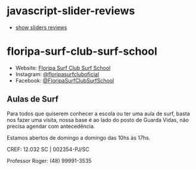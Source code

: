 # javascript-slider-reviews
  
  - [show sliders reviews](https://javascript-slider-reviews.vercel.app/)

# floripa-surf-club-surf-school

  - Website: [Floripa Surf Club Surf School](http://www.floripasurfclub.com.br/)
  - Instagram: [@floripasurfcluboficial](https://www.instagram.com/floripasurfcluboficial/)
  - Facebook: [@FloripaSurfClubSurfSchool](https://www.facebook.com/pg/FloripaSurfClubSurfSchool/photos/?ref=page_internal)

## Aulas de Surf
Para todos que quiserem conhecer a escola ou ter uma aula de surf, basta nos fazer uma visita, nossa base é ao lado do posto de Guarda Vidas, não precisa agendar com antecedência.

Estamos abertos de domingo a domingo das 10hs às 17hs.

CREF: 12.032 SC | 002354-PJ/SC

Professor Roger: (48) 99991-3535


